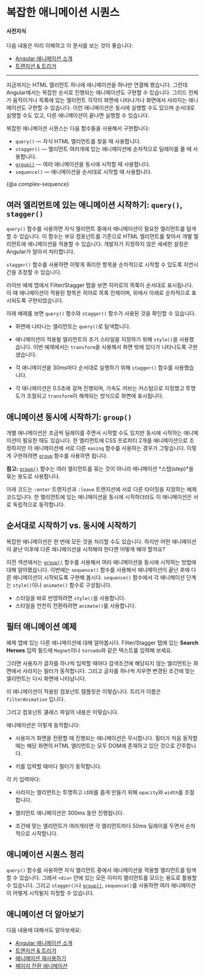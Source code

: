 <!--
# Complex animation sequences
-->
# 복잡한 애니메이션 시퀀스

<!--
#### Prerequisites
-->
#### 사전지식

<!--
A basic understanding of the following concepts:

* [Introduction to Angular animations](guide/animations)
* [Transition and triggers](guide/transition-and-triggers)

<hr>

So far, we've learned simple animations of single HTML elements. Angular also lets you animate coordinated sequences, such as an entire grid or list of elements as they enter and leave a page. You can choose to run multiple animations in parallel, or run discrete animations sequentially, one following another.

Functions that control complex animation sequences are as follows:

* `query()` finds one or more inner HTML elements.
* `stagger()` applies a cascading delay to animations for multiple elements.
* [`group()`](api/animations/group) runs multiple animation steps in parallel.
* `sequence()` runs animation steps one after another.
-->
다음 내용은 미리 이해하고 이 문서를 보는 것이 좋습니다:

* [Angular 애니메이션 소개](guide/animations)
* [트랜지션 & 트리거](guide/transition-and-triggers)

<hr>

지금까지는 HTML 엘리먼트 하나에 애니메이션을 하나만 연결해 봤습니다. 그런데 Angular에서는 복잡한 순서로 진행되는 애니메이션도 구현할 수 있습니다. 그리드 전체가 움직이거나 목록에 있는 엘리먼트 각각이 화면에 나타나거나 화면에서 사라지는 애니메이션도 구현할 수 있습니다. 이런 애니메이션은 동시에 실행할 수도 있으며 순서대로 실행할 수도 있고, 다른 애니메이션이 끝나면 실행할 수 있습니다.

복잡한 애니메이션 시퀀스는 다음 함수들을 사용해서 구현합니다:

* `query()` &mdash; 자식 HTML 엘리먼트를 찾을 때 사용합니다.
* `stagger()` &mdash; 엘리먼트 여러개에 있는 애니메이션에 순차적으로 딜레이를 줄 때 사용합니다.
* [`group()`](api/animations/group) &mdash; 여러 애니메이션을 동시에 시작할 때 사용합니다.
* `sequence()` &mdash; 애니메이션을 순서대로 시작할 때 사용합니다.


{@a complex-sequence}

<!--
## Animate multiple elements using query() and stagger() functions
-->
## 여러 엘리먼트에 있는 애니메이션 시작하기: `query()`, `stagger()`

<!--
The `query()` function allows you to find inner elements within the element that is being animated. This function targets specific HTML elements within a parent component and applies animations to each element individually. Angular intelligently handles setup, teardown, and cleanup as it coordinates the elements across the page.

The `stagger()` function allows you to define a timing gap between each queried item that is animated and thus animates elements with a delay between them.

The Filter/Stagger tab in the live example shows a list of heroes with an introductory sequence. The entire list of heroes cascades in, with a slight delay from top to bottom.

The following example demonstrates how to use `query()` and `stagger()` functions on the entry of an animated element.

* Use `query()` to look for an element entering the page that meets certain criteria.

* For each of these elements, use `style()` to set the same initial style for the element. Make it invisible and use `transform` to move it out of position so that it can slide into place.

* Use `stagger()` to delay each animation by 30 milliseconds.

* Animate each element on screen for 0.5 seconds using a custom-defined easing curve, simultaneously fading it in and un-transforming it.

<code-example path="animations/src/app/hero-list-page.component.ts" header="src/app/hero-list-page.component.ts" region="page-animations" language="typescript"></code-example>
-->
`query()` 함수를 사용하면 자식 엘리먼트 중에서 애니메이션이 필요한 엘리먼트를 탐색할 수 있습니다. 이 함수는 부모 컴포넌트를 기준으로 HTML 엘리먼트를 찾아서 개별 엘리먼트에 애니메이션을 적용할 수 있습니다. 개발자가 지정하지 않은 세세한 설정은 Angular가 알아서 처리합니다.

`stagger()` 함수를 사용하면 이렇게 쿼리한 항목을 순차적으로 시작할 수 있도록 지연시간을 조정할 수 있습니다.

라이브 예제 앱에서 Filter/Stagger 탭을 보면 히어로의 목록이 순서대로 표시됩니다. 이 때 애니메이션이 적용된 항목은 히어로 목록 전체이며, 위에서 아래로 순차적으로 표시되도록 구현되었습니다.

아래 예제를 보면 `query()` 함수와 `stagger()` 함수가 사용된 것을 확인할 수 있습니다.

* 화면에 나타나는 엘리먼트는 `query()`로 탐색합니다.

* 애니메이션이 적용될 엘리먼트의 초기 스타일을 지정하기 위해 `style()`을 사용했습니다. 이번 예제에서는 `transform`을 사용해서 화면 밖에 있다가 나타나도록 구현샜습니다.

* 각 애니메이션을 30ms마다 순서대로 실행하기 위해 `stagger()` 함수를 사용했습니다.

* 각 애니메이션은 0.5초에 걸쳐 진행되며, 가속도 커브는 커스텀으로 지정했고 투명도가 조절되고 `transform`이 해제되는 방식으로 화면에 표시됩니다.

<code-example path="animations/src/app/hero-list-page.component.ts" header="src/app/hero-list-page.component.ts" region="page-animations" language="typescript"></code-example>


<!--
## Parallel animation using group() function
-->
## 애니메이션 동시에 시작하기: `group()`

<!--
You've seen how to add a delay between each successive animation. But you may also want to configure animations that happen in parallel. For example, you may want to animate two CSS properties of the same element but use a different `easing` function for each one. For this, you can use the animation [`group()`](api/animations/group) function.

<div class="alert is-helpful">

**Note:** The [`group()`](api/animations/group) function is used to group animation *steps*, rather than animated elements.
</div>

In the following example, using groups on both `:enter` and `:leave` allow for two different timing configurations. They're applied to the same element in parallel, but run independently.

<code-example path="animations/src/app/hero-list-groups.component.ts" region="animationdef" header="src/app/hero-list-groups.component.ts (excerpt)" language="typescript"></code-example>
-->
개별 애니메이션은 조금씩 딜레이를 주면서 시작할 수도 있지만 동시에 시작하는 애니메이션이 필요한 때도 있습니다. 한 엘리먼트에 CSS 프로퍼티 2개를 애니메이션으로 조정하지만 이 애니메이션에 서로 다른 `easing` 함수를 사용하는 경우가 그렇습니다. 이렇게 구현하려면 [`group`](api/animations/group) 함수를 사용하면 됩니다.

<div class="alert is-helpful">

**참고:** [`group()`](api/animations/group) 함수는 여러 엘리먼트를 묶는 것이 아니라 애니메이션 *스텝(step)*을 묶는 용도로 사용합니다.

</div>

아래 코드는 `:enter` 트랜지션과 `:leave` 트랜지션에 서로 다른 타이밍을 지정하는 예제 코드입니다. 한 엘리먼트에 있는 애니메이션을 동시에 시작하더라도 이 애니메이션은 서로 독립적으로 동작합니다.

<code-example path="animations/src/app/hero-list-groups.component.ts" region="animationdef" header="src/app/hero-list-groups.component.ts (일부)" language="typescript"></code-example>


<!--
## Sequential vs. parallel animations
-->
## 순서대로 시작하기 vs. 동시에 시작하기

<!--
Complex animations can have many things happening at once. But what if you want to create an animation involving several animations happening one after the other? Earlier we used [`group()`](api/animations/group) to run multiple animations all at the same time, in parallel.

A second function called `sequence()` lets you run those same animations one after the other. Within `sequence()`, the animation steps consist of either `style()` or `animate()` function calls.

* Use `style()` to apply the provided styling data immediately.
* Use `animate()` to apply styling data over a given time interval.
-->
복잡한 애니메이션은 한 번에 모든 것을 처리할 수도 있습니다. 하지만 어떤 애니메이션이 끝난 이후에 다른 애니메이션을 시작해야 한다면 어떻게 해야 할까요?

이전 섹션에서는 [`group()`](api/animations/group) 함수를 사용해서 여러 애니메이션을 동시에 시작하는 방법에 대해 알아봤습니다.
이번에는 `sequence()` 함수를 사용해서 애니메이션이 끝난 후에 다른 애니메이션이 시작되도록 구현해 봅시다. `sequence()` 함수에서 각 애니메이션 단계는 `style()`이나 `animate()` 함수로 구성됩니다.

* 스타일을 바로 반영하려면 `style()`을 사용합니다.
* 스타일을 천천히 전환하려면 `animate()`를 사용합니다.


<!--
## Filter animation example
-->
## 필터 애니메이션 예제

<!--
Let's take a look at another animation on the live example page. Under the Filter/Stagger tab, enter some text into the **Search Heroes** text box, such as `Magnet` or `tornado`.

The filter works in real time as you type. Elements leave the page as you type each new letter and the filter gets progressively stricter. The heroes list gradually re-enters the page as you delete each letter in the filter box.

The HTML template contains a trigger called `filterAnimation`.

<code-example path="animations/src/app/hero-list-page.component.html" header="src/app/hero-list-page.component.html" region="filter-animations"></code-example>

The component file contains three transitions.

<code-example path="animations/src/app/hero-list-page.component.ts" header="src/app/hero-list-page.component.ts" region="filter-animations" language="typescript"></code-example>

The animation does the following:

* Ignores any animations that are performed when the user first opens or navigates to this page. The filter narrows what is already there, so it assumes that any HTML elements to be animated already exist in the DOM.

* Performs a filter match for matches.

For each match:

* Hides the element by making it completely transparent and infinitely narrow, by setting its opacity and width to 0.

* Animates in the element over 300 milliseconds. During the animation, the element assumes its default width and opacity.

* If there are multiple matching elements, staggers in each element starting at the top of the page, with a 50-millisecond delay between each element.
-->
예제 앱에 있는 다른 애니메이션에 대해 알아봅시다. Filter/Stagger 탭에 있는 **Search Heroes** 입력 필드에 `Magnet`이나 `tornado`와 같은 텍스트를 입력해 보세요.

그러면 사용자가 글자를 하나씩 입력할 때마다 검색조건에 해당되지 않는 엘리먼트는 화면에서 사라지는 필터가 동작합니다. 그리고 글자를 하나씩 지우면 변경된 조건에 맞는 엘리먼트는 다시 화면에 나타납니다.

이 애니메이션이 적용된 컴포넌트 템플릿은 이렇습니다. 트리거 이름은 `filterAnimation` 입니다.

<code-example path="animations/src/app/hero-list-page.component.html" header="src/app/hero-list-page.component.html" region="filter-animations"></code-example>

그리고 컴포넌트 클래스 파일의 내용은 이렇습니다.

<code-example path="animations/src/app/hero-list-page.component.ts" header="src/app/hero-list-page.component.ts" region="filter-animations" language="typescript"></code-example>

애니메이션은 이렇게 동작합니다:

* 사용자가 화면을 전환할 때 진행되는 애니메이션은 무시합니다. 필터가 처음 동작할 때는 해당 화면의 HTML 엘리먼트는 모두 DOM에 존재하고 있던 것으로 간주합니다.

* 키를 입력할 때마다 필터가 동작합니다.

각 키 입력마다:

* 사라지는 엘리먼트는 투명하고 너비를 좁게 만들기 위해 `opacity`와 `width`를 조절합니다.

* 엘리먼트 애니메이션은 300ms 동안 진행됩니다.

* 조건에 맞는 엘리먼트가 여러개라면 각 엘리먼트마다 50ms 딜레이를 두면서 순차적으로 시작합니다.


<!--
## Animation sequence summary
-->
## 애니메이션 시퀀스 정리

<!--
Angular functions for animating multiple elements start with `query()` to find inner elements, for example gathering all images within a `<div>`. The remaining functions, `stagger()`, [`group()`](api/animations/group), and `sequence()`, apply cascades or allow you to control how multiple animation steps are applied.
-->
`query()` 함수를 사용하면 자식 엘리먼트 중에서 애니메이션을 적용할 엘리먼트를 탐색할 수 있습니다. 그래서 `<div>` 안에 있는 모든 이미지 엘리먼트를 모으는 용도로 활용할 수 있습니다. 그리고 `stagger()`나 [`group()`](api/animations/group), `sequence()`를 사용하면 여러 애니메이션이 어떻게 시작될지 지정할 수 있습니다.


<!--
## More on Angular animations
-->
## 애니메이션 더 알아보기

<!--
You may also be interested in the following:

* [Introduction to Angular animations](guide/animations)
* [Transition and triggers](guide/transition-and-triggers)
* [Reusable animations](guide/reusable-animations)
* [Route transition animations](guide/route-animations)
-->
다음 내용에 대해서도 알아보세요:

* [Angular 애니메이션 소개](guide/animations)
* [트랜지션 & 트리거](guide/transition-and-triggers)
* [애니메이션 재사용하기](guide/reusable-animations)
* [페이지 전환 애니메이션](guide/route-animations)